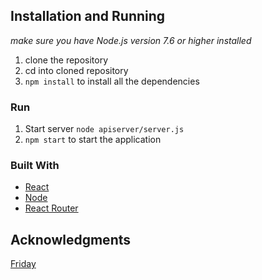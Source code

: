 ## Installation and Running
 _make sure you have Node.js version 7.6 or higher installed_
1. clone the repository
2. cd into cloned repository
3. `npm install` to install all the dependencies

### Run 
1. Start server `node apiserver/server.js`
2. `npm start` to start the application

### Built With
* [React](https://reactjs.org/)
* [Node](https://nodejs.org/en/)
* [React Router](https://reacttraining.com/react-router/web/guides/quick-start)

## Acknowledgments
[Friday](https://www.friday.de/)
